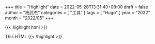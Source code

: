 +++
title = "Highlight"
date = 2022-05-28T13:31:40+08:00
draft = false
author = "杨武杰"
categories = [ "工具" ]
tags = [ "Hugo" ]
year = "2022"
month = "2022/05"
+++

{{< highlight html >}}
  <html>
    <body> This HTML </body>
  </html>
{{< /highlight >}}
<!--more-->
